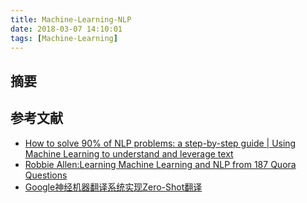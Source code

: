 ```yaml
---
title: Machine-Learning-NLP
date: 2018-03-07 14:10:01
tags: [Machine-Learning]
---
```

## 摘要
<!--more-->
## 参考文献
- [How to solve 90% of NLP problems: a step-by-step guide | Using Machine Learning to understand and leverage text](https://blog.insightdatascience.com/how-to-solve-90-of-nlp-problems-a-step-by-step-guide-fda605278e4e)
- [Robbie Allen:Learning Machine Learning and NLP from 187 Quora Questions](https://unsupervisedmethods.com/learning-machine-learning-and-nlp-from-185-quora-questions-cebe42e47da8?source=rss----604640a9497a---4)
- [Google神经机器翻译系统实现Zero-Shot翻译](http://www.infoq.com/cn/news/2017/02/zero-shot-translation?utm_campaign=infoq_content&utm_source=infoq&utm_medium=feed&utm_term=global)
